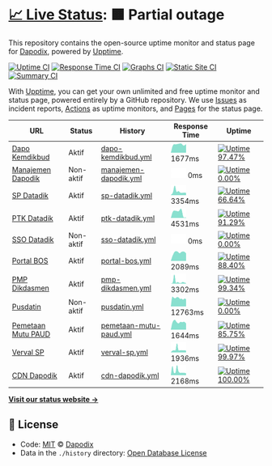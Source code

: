 # [📈 Live Status](https://dapodix.github.io/status): <!--live status--> **🟧 Partial outage**

This repository contains the open-source uptime monitor and status page for [Dapodix](https://dapodix.github.io/status), powered by [Upptime](https://github.com/upptime/upptime).

[![Uptime CI](https://github.com/koj-co/upptime/workflows/Uptime%20CI/badge.svg)](https://github.com/koj-co/upptime/actions?query=workflow%3A%22Uptime+CI%22)
[![Response Time CI](https://github.com/koj-co/upptime/workflows/Response%20Time%20CI/badge.svg)](https://github.com/koj-co/upptime/actions?query=workflow%3A%22Response+Time+CI%22)
[![Graphs CI](https://github.com/koj-co/upptime/workflows/Graphs%20CI/badge.svg)](https://github.com/koj-co/upptime/actions?query=workflow%3A%22Graphs+CI%22)
[![Static Site CI](https://github.com/koj-co/upptime/workflows/Static%20Site%20CI/badge.svg)](https://github.com/koj-co/upptime/actions?query=workflow%3A%22Static+Site+CI%22)
[![Summary CI](https://github.com/koj-co/upptime/workflows/Summary%20CI/badge.svg)](https://github.com/koj-co/upptime/actions?query=workflow%3A%22Summary+CI%22)

With [Upptime](https://upptime.js.org), you can get your own unlimited and free uptime monitor and status page, powered entirely by a GitHub repository. We use [Issues](https://github.com/dapodix/status/issues) as incident reports, [Actions](https://github.com/dapodix/status/actions) as uptime monitors, and [Pages](https://dapodix.github.io/status) for the status page.

<!--start: status pages-->
<!-- This summary is generated by Upptime (https://github.com/upptime/upptime) -->
<!-- Do not edit this manually, your changes will be overwritten -->

| URL                                                                     | Status    | History                                                                                                   | Response Time                                                                            | Uptime                                                                                                                                                                                                                            |
| ----------------------------------------------------------------------- | --------- | --------------------------------------------------------------------------------------------------------- | ---------------------------------------------------------------------------------------- | --------------------------------------------------------------------------------------------------------------------------------------------------------------------------------------------------------------------------------- |
| [Dapo Kemdikbud](https://dapo.kemdikbud.go.id/)                         | Aktif     | [dapo-kemdikbud.yml](https://github.com/dapodix/status/commits/master/history/dapo-kemdikbud.yml)         | <img alt="Response time graph" src="./graphs/dapo-kemdikbud.png" height="20"> 1677ms     | [![Uptime 97.47%](https://img.shields.io/endpoint?url=https%3A%2F%2Fraw.githubusercontent.com%2Fdapodix%2Fstatus%2Fmaster%2Fapi%2Fdapo-kemdikbud%2Fuptime.json)](https://dapodix.github.io/status/history/dapo-kemdikbud)         |
| [Manajemen Dapodik](https://datadik.kemdikbud.go.id/)                   | Non-aktif | [manajemen-dapodik.yml](https://github.com/dapodix/status/commits/master/history/manajemen-dapodik.yml)   | <img alt="Response time graph" src="./graphs/manajemen-dapodik.png" height="20"> 0ms     | [![Uptime 0.00%](https://img.shields.io/endpoint?url=https%3A%2F%2Fraw.githubusercontent.com%2Fdapodix%2Fstatus%2Fmaster%2Fapi%2Fmanajemen-dapodik%2Fuptime.json)](https://dapodix.github.io/status/history/manajemen-dapodik)    |
| [SP Datadik](https://sp.datadik.kemdikbud.go.id/)                       | Aktif     | [sp-datadik.yml](https://github.com/dapodix/status/commits/master/history/sp-datadik.yml)                 | <img alt="Response time graph" src="./graphs/sp-datadik.png" height="20"> 3354ms         | [![Uptime 66.64%](https://img.shields.io/endpoint?url=https%3A%2F%2Fraw.githubusercontent.com%2Fdapodix%2Fstatus%2Fmaster%2Fapi%2Fsp-datadik%2Fuptime.json)](https://dapodix.github.io/status/history/sp-datadik)                 |
| [PTK Datadik](https://ptk.datadik.kemdikbud.go.id)                      | Aktif     | [ptk-datadik.yml](https://github.com/dapodix/status/commits/master/history/ptk-datadik.yml)               | <img alt="Response time graph" src="./graphs/ptk-datadik.png" height="20"> 4531ms        | [![Uptime 91.29%](https://img.shields.io/endpoint?url=https%3A%2F%2Fraw.githubusercontent.com%2Fdapodix%2Fstatus%2Fmaster%2Fapi%2Fptk-datadik%2Fuptime.json)](https://dapodix.github.io/status/history/ptk-datadik)               |
| [SSO Datadik](https://sso.datadik.kemdikbud.go.id/)                     | Non-aktif | [sso-datadik.yml](https://github.com/dapodix/status/commits/master/history/sso-datadik.yml)               | <img alt="Response time graph" src="./graphs/sso-datadik.png" height="20"> 0ms           | [![Uptime 0.00%](https://img.shields.io/endpoint?url=https%3A%2F%2Fraw.githubusercontent.com%2Fdapodix%2Fstatus%2Fmaster%2Fapi%2Fsso-datadik%2Fuptime.json)](https://dapodix.github.io/status/history/sso-datadik)                |
| [Portal BOS](https://bos.kemdikbud.go.id/)                              | Aktif     | [portal-bos.yml](https://github.com/dapodix/status/commits/master/history/portal-bos.yml)                 | <img alt="Response time graph" src="./graphs/portal-bos.png" height="20"> 2089ms         | [![Uptime 88.40%](https://img.shields.io/endpoint?url=https%3A%2F%2Fraw.githubusercontent.com%2Fdapodix%2Fstatus%2Fmaster%2Fapi%2Fportal-bos%2Fuptime.json)](https://dapodix.github.io/status/history/portal-bos)                 |
| [PMP Dikdasmen](http://pmp.kemdikbud.go.id/)                            | Aktif     | [pmp-dikdasmen.yml](https://github.com/dapodix/status/commits/master/history/pmp-dikdasmen.yml)           | <img alt="Response time graph" src="./graphs/pmp-dikdasmen.png" height="20"> 3302ms      | [![Uptime 99.34%](https://img.shields.io/endpoint?url=https%3A%2F%2Fraw.githubusercontent.com%2Fdapodix%2Fstatus%2Fmaster%2Fapi%2Fpmp-dikdasmen%2Fuptime.json)](https://dapodix.github.io/status/history/pmp-dikdasmen)           |
| [Pusdatin](https://pusdatin.kemdikbud.go.id/)                           | Non-aktif | [pusdatin.yml](https://github.com/dapodix/status/commits/master/history/pusdatin.yml)                     | <img alt="Response time graph" src="./graphs/pusdatin.png" height="20"> 12763ms          | [![Uptime 0.00%](https://img.shields.io/endpoint?url=https%3A%2F%2Fraw.githubusercontent.com%2Fdapodix%2Fstatus%2Fmaster%2Fapi%2Fpusdatin%2Fuptime.json)](https://dapodix.github.io/status/history/pusdatin)                      |
| [Pemetaan Mutu PAUD](https://pemetaanmutu.paud-dikmas.kemdikbud.go.id/) | Aktif     | [pemetaan-mutu-paud.yml](https://github.com/dapodix/status/commits/master/history/pemetaan-mutu-paud.yml) | <img alt="Response time graph" src="./graphs/pemetaan-mutu-paud.png" height="20"> 1644ms | [![Uptime 85.75%](https://img.shields.io/endpoint?url=https%3A%2F%2Fraw.githubusercontent.com%2Fdapodix%2Fstatus%2Fmaster%2Fapi%2Fpemetaan-mutu-paud%2Fuptime.json)](https://dapodix.github.io/status/history/pemetaan-mutu-paud) |
| [Verval SP](http://vervalsp.data.kemdikbud.go.id/)                      | Aktif     | [verval-sp.yml](https://github.com/dapodix/status/commits/master/history/verval-sp.yml)                   | <img alt="Response time graph" src="./graphs/verval-sp.png" height="20"> 1936ms          | [![Uptime 99.97%](https://img.shields.io/endpoint?url=https%3A%2F%2Fraw.githubusercontent.com%2Fdapodix%2Fstatus%2Fmaster%2Fapi%2Fverval-sp%2Fuptime.json)](https://dapodix.github.io/status/history/verval-sp)                   |
| [CDN Dapodik](https://cdn-dapodik.kemdikbud.go.id/)                     | Aktif     | [cdn-dapodik.yml](https://github.com/dapodix/status/commits/master/history/cdn-dapodik.yml)               | <img alt="Response time graph" src="./graphs/cdn-dapodik.png" height="20"> 2168ms        | [![Uptime 100.00%](https://img.shields.io/endpoint?url=https%3A%2F%2Fraw.githubusercontent.com%2Fdapodix%2Fstatus%2Fmaster%2Fapi%2Fcdn-dapodik%2Fuptime.json)](https://dapodix.github.io/status/history/cdn-dapodik)              |

<!--end: status pages-->

[**Visit our status website →**](https://dapodix.github.io/status)

## 📄 License

- Code: [MIT](./LICENSE) © [Dapodix](https://dapodix.github.io/status)
- Data in the `./history` directory: [Open Database License](https://opendatacommons.org/licenses/odbl/1-0/)
